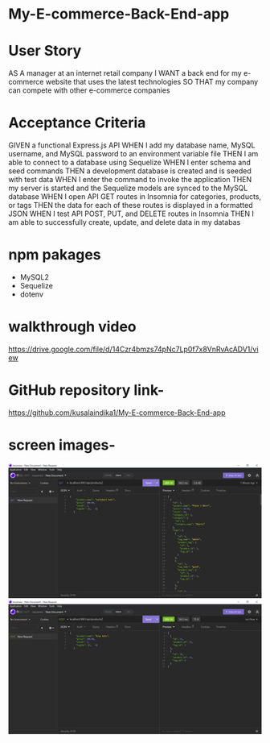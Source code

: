 # My-E-commerce-Back-End-app

# User Story

AS A manager at an internet retail company
I WANT a back end for my e-commerce website that uses the latest technologies
SO THAT my company can compete with other e-commerce companies

# Acceptance Criteria

GIVEN a functional Express.js API
WHEN I add my database name, MySQL username, and MySQL password to an environment variable file
THEN I am able to connect to a database using Sequelize
WHEN I enter schema and seed commands
THEN a development database is created and is seeded with test data
WHEN I enter the command to invoke the application
THEN my server is started and the Sequelize models are synced to the MySQL database
WHEN I open API GET routes in Insomnia for categories, products, or tags
THEN the data for each of these routes is displayed in a formatted JSON
WHEN I test API POST, PUT, and DELETE routes in Insomnia
THEN I am able to successfully create, update, and delete data in my databas

# npm pakages

- MySQL2
- Sequelize
- dotenv

# walkthrough video

https://drive.google.com/file/d/14Czr4bmzs74pNc7Lp0f7x8VnRvAcADV1/view

# GitHub repository link-

https://github.com/kusalaindika1/My-E-commerce-Back-End-app

# screen images-

![](img/e1.PNG)
![](img/e2PNG.PNG)
